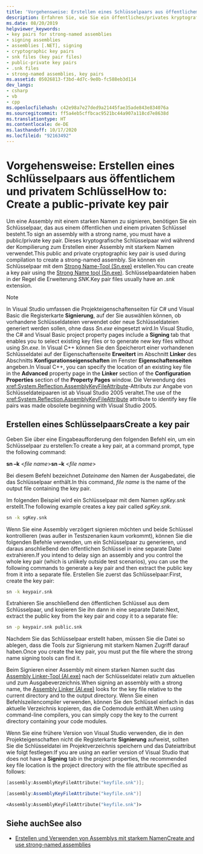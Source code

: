 ```yaml
---
title: 'Vorgehensweise: Erstellen eines Schlüsselpaars aus öffentlichem und privatem Schlüssel'
description: Erfahren Sie, wie Sie ein öffentliches/privates kryptografisches Schlüsselpaar erstellen, mit dem während der Kompilierung eine Assembly mit starkem Namen erstellt wird.
ms.date: 08/20/2019
helpviewer_keywords:
- key pairs for strong-named assemblies
- signing assemblies
- assemblies [.NET], signing
- cryptographic key pairs
- snk files (key pair files)
- public-private key pairs
- .snk files
- strong-named assemblies, key pairs
ms.assetid: 05026813-f3bd-4d7c-9e0b-fc588eb3d114
dev_langs:
- csharp
- vb
- cpp
ms.openlocfilehash: c42e98a7e27ded9a21445fae35ade843e834076a
ms.sourcegitcommit: ff5a4eb5cffbcac9521bc44a907a118cd7e8638d
ms.translationtype: HT
ms.contentlocale: de-DE
ms.lasthandoff: 10/17/2020
ms.locfileid: "92163492"
---
```

# <a name="how-to-create-a-public-private-key-pair"></a><span data-ttu-id="74d97-103">Vorgehensweise: Erstellen eines Schlüsselpaars aus öffentlichem und privatem Schlüssel</span><span class="sxs-lookup"><span data-stu-id="74d97-103">How to: Create a public-private key pair</span></span>

<span data-ttu-id="74d97-104">Um eine Assembly mit einem starken Namen zu signieren, benötigen Sie ein Schlüsselpaar, das aus einem öffentlichen und einem privaten Schlüssel besteht.</span><span class="sxs-lookup"><span data-stu-id="74d97-104">To sign an assembly with a strong name, you must have a public/private key pair.</span></span> <span data-ttu-id="74d97-105">Dieses kryptografische Schlüsselpaar wird während der Kompilierung zum Erstellen einer Assembly mit starkem Namen verwendet.</span><span class="sxs-lookup"><span data-stu-id="74d97-105">This public and private cryptographic key pair is used during compilation to create a strong-named assembly.</span></span> <span data-ttu-id="74d97-106">Sie können ein Schlüsselpaar mit dem [Strong Name-Tool (Sn.exe)](../../framework/tools/sn-exe-strong-name-tool.md) erstellen.</span><span class="sxs-lookup"><span data-stu-id="74d97-106">You can create a key pair using the [Strong Name tool (Sn.exe)](../../framework/tools/sn-exe-strong-name-tool.md).</span></span> <span data-ttu-id="74d97-107">Schlüsselpaardateien haben in der Regel die Erweiterung *SNK*.</span><span class="sxs-lookup"><span data-stu-id="74d97-107">Key pair files usually have an *.snk* extension.</span></span>

> [!NOTE]
> <span data-ttu-id="74d97-108">In Visual Studio umfassen die Projekteigenschaftenseiten für C# und Visual Basic die Registerkarte **Signierung**, auf der Sie auswählen können, ob vorhandene Schlüsseldateien verwendet oder neue Schlüsseldateien generiert werden sollen, ohne dass *Sn.exe* eingesetzt wird.</span><span class="sxs-lookup"><span data-stu-id="74d97-108">In Visual Studio, the C# and Visual Basic project property pages include a **Signing** tab that enables you to select existing key files or to generate new key files without using *Sn.exe*.</span></span> <span data-ttu-id="74d97-109">In Visual C++ können Sie den Speicherort einer vorhandenen Schlüsseldatei auf der Eigenschaftenseite **Erweitert** im Abschnitt **Linker** des Abschnitts **Konfigurationseigenschaften** im Fenster **Eigenschaftenseiten** angeben.</span><span class="sxs-lookup"><span data-stu-id="74d97-109">In Visual C++, you can specify the location of an existing key file in the **Advanced** property page in the **Linker** section of the **Configuration Properties** section of the **Property Pages** window.</span></span> <span data-ttu-id="74d97-110">Die Verwendung des <xref:System.Reflection.AssemblyKeyFileAttribute>-Attributs zur Angabe von Schlüsseldateipaaren ist ab Visual Studio 2005 veraltet.</span><span class="sxs-lookup"><span data-stu-id="74d97-110">The use of the <xref:System.Reflection.AssemblyKeyFileAttribute> attribute to identify key file pairs was made obsolete beginning with Visual Studio 2005.</span></span>

## <a name="create-a-key-pair"></a><span data-ttu-id="74d97-111">Erstellen eines Schlüsselpaars</span><span class="sxs-lookup"><span data-stu-id="74d97-111">Create a key pair</span></span>

<span data-ttu-id="74d97-112">Geben Sie über eine Eingabeaufforderung den folgenden Befehl ein, um ein Schlüsselpaar zu erstellen:</span><span class="sxs-lookup"><span data-stu-id="74d97-112">To create a key pair, at a command prompt, type the following command:</span></span>

<span data-ttu-id="74d97-113">**sn –k** \<*file name*></span><span class="sxs-lookup"><span data-stu-id="74d97-113">**sn –k** \<*file name*></span></span>

<span data-ttu-id="74d97-114">Bei diesem Befehl bezeichnet *Dateiname* den Namen der Ausgabedatei, die das Schlüsselpaar enthält.</span><span class="sxs-lookup"><span data-stu-id="74d97-114">In this command, *file name* is the name of the output file containing the key pair.</span></span>

<span data-ttu-id="74d97-115">Im folgenden Beispiel wird ein Schlüsselpaar mit dem Namen *sgKey.snk* erstellt.</span><span class="sxs-lookup"><span data-stu-id="74d97-115">The following example creates a key pair called *sgKey.snk*.</span></span>

```cmd
sn -k sgKey.snk
```

<span data-ttu-id="74d97-116">Wenn Sie eine Assembly verzögert signieren möchten und beide Schlüssel kontrollieren (was außer in Testszenarien kaum vorkommt), können Sie die folgenden Befehle verwenden, um ein Schlüsselpaar zu generieren, und daraus anschließend den öffentlichen Schlüssel in eine separate Datei extrahieren.</span><span class="sxs-lookup"><span data-stu-id="74d97-116">If you intend to delay sign an assembly and you control the whole key pair (which is unlikely outside test scenarios), you can use the following commands to generate a key pair and then extract the public key from it into a separate file.</span></span> <span data-ttu-id="74d97-117">Erstellen Sie zuerst das Schlüsselpaar:</span><span class="sxs-lookup"><span data-stu-id="74d97-117">First, create the key pair:</span></span>

```cmd
sn -k keypair.snk
```

<span data-ttu-id="74d97-118">Extrahieren Sie anschließend den öffentlichen Schlüssel aus dem Schlüsselpaar, und kopieren Sie ihn dann in eine separate Datei:</span><span class="sxs-lookup"><span data-stu-id="74d97-118">Next, extract the public key from the key pair and copy it to a separate file:</span></span>

```cmd
sn -p keypair.snk public.snk
```

<span data-ttu-id="74d97-119">Nachdem Sie das Schlüsselpaar erstellt haben, müssen Sie die Datei so ablegen, dass die Tools zur Signierung mit starkem Namen Zugriff darauf haben.</span><span class="sxs-lookup"><span data-stu-id="74d97-119">Once you create the key pair, you must put the file where the strong name signing tools can find it.</span></span>

<span data-ttu-id="74d97-120">Beim Signieren einer Assembly mit einem starken Namen sucht das [Assembly Linker-Tool (Al.exe)](../../framework/tools/al-exe-assembly-linker.md) nach der Schlüsseldatei relativ zum aktuellen und zum Ausgabeverzeichnis.</span><span class="sxs-lookup"><span data-stu-id="74d97-120">When signing an assembly with a strong name, the [Assembly Linker (Al.exe)](../../framework/tools/al-exe-assembly-linker.md) looks for the key file relative to the current directory and to the output directory.</span></span> <span data-ttu-id="74d97-121">Wenn Sie einen Befehlszeilencompiler verwenden, können Sie den Schlüssel einfach in das aktuelle Verzeichnis kopieren, das die Codemodule enthält.</span><span class="sxs-lookup"><span data-stu-id="74d97-121">When using command-line compilers, you can simply copy the key to the current directory containing your code modules.</span></span>

<span data-ttu-id="74d97-122">Wenn Sie eine frühere Version von Visual Studio verwenden, die in den Projekteigenschaften nicht die Registerkarte **Signierung** aufweist, sollten Sie die Schlüsseldatei im Projektverzeichnis speichern und das Dateiattribut wie folgt festlegen:</span><span class="sxs-lookup"><span data-stu-id="74d97-122">If you are using an earlier version of Visual Studio that does not have a **Signing** tab in the project properties, the recommended key file location is the project directory with the file attribute specified as follows:</span></span>

```cpp
[assembly:AssemblyKeyFileAttribute("keyfile.snk")];
```

```csharp
[assembly:AssemblyKeyFileAttribute("keyfile.snk")]
```

```vb
<Assembly:AssemblyKeyFileAttribute("keyfile.snk")>
```

## <a name="see-also"></a><span data-ttu-id="74d97-123">Siehe auch</span><span class="sxs-lookup"><span data-stu-id="74d97-123">See also</span></span>

- [<span data-ttu-id="74d97-124">Erstellen und Verwenden von Assemblys mit starkem Namen</span><span class="sxs-lookup"><span data-stu-id="74d97-124">Create and use strong-named assemblies</span></span>](create-use-strong-named.md)
